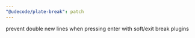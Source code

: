 ```yaml
---
"@udecode/plate-break": patch
---
```


prevent double new lines when pressing enter with soft/exit break plugins
